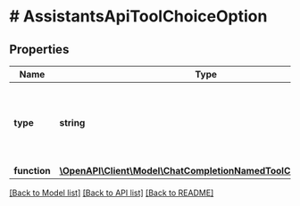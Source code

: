 # # AssistantsApiToolChoiceOption

## Properties

Name | Type | Description | Notes
------------ | ------------- | ------------- | -------------
**type** | **string** | The type of the tool. If type is &#x60;function&#x60;, the function name must be set |
**function** | [**\OpenAPI\Client\Model\ChatCompletionNamedToolChoiceFunction**](ChatCompletionNamedToolChoiceFunction.md) |  | [optional]

[[Back to Model list]](../../README.md#models) [[Back to API list]](../../README.md#endpoints) [[Back to README]](../../README.md)
